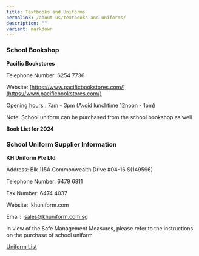 ```yaml
---
title: Textbooks and Uniforms
permalink: /about-us/textbooks-and-uniforms/
description: ""
variant: markdown
---
```

### School Bookshop

**Pacific Bookstores**

Telephone Number: 6254 7736  

Website: [https://www.pacificbookstores.com/](https://www.pacificbookstores.com/)

Opening hours : 7am - 3pm (Avoid lunchtime 12noon - 1pm)

Note: School uniform can be purchased from the school bookshop as well

  
**Book List for 2024**




  

  

  

### School Uniform Supplier Information
  

**KH Uniform Pte Ltd**

Address: Blk 115A Commonwealth Drive #04-16 S(149596) 

Telephone Number: 6479 6811 

Fax Number: 6474 4037

Website:  khuniform.com

Email:  sales@khuniform.com.sg

  

In view of the Safe Management Measures, please refer to the instructions on the purchase of school uniform  

[Uniform List](/files/Instructions%20for%20Purchase%20of%20School%20Uniform.pdf)